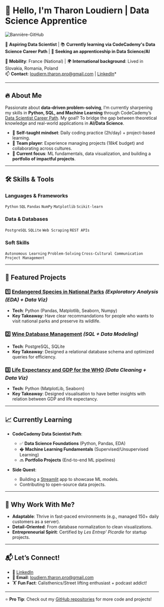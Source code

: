 # 👋 Hello, I'm Tharon Loudiern | Data Science Apprentice

![Bannière-GitHub](https://github.com/user-attachments/assets/a2c05a3a-fdf5-45f7-b5f1-a47d00c2b9ce)


🚀 **Aspiring Data Scientist** | 📚 **Currently learning via CodeCademy's Data Science Career Path** | 🎯 **Seeking an apprenticeship in Data Science/AI**  

📍 **Mobility**: France (National) | 🌍 **International background**: Lived in Slovakia, Romania, Poland  
📫 **Contact**: loudiern.tharon.pro@gmail.com | [LinkedIn](https://www.linkedin.com/in/tharon-loudiern-alternance-data-science-septembre2025/)*  

---

## 🔥 **About Me**  
Passionate about **data-driven problem-solving**, I’m currently sharpening my skills in **Python, SQL, and Machine Learning** through CodeCademy’s [Data Scientist Career Path](https://www.codecademy.com/learn/paths/data-scientist). My goal? To bridge the gap between theoretical knowledge and real-world applications in **AI/Data Science**.  

- 🧠 **Self-taught mindset**: Daily coding practice (2h/day) + project-based learning.  
- 🤝 **Team player**: Experience managing projects (18k€ budget) and collaborating across cultures.  
- 🌱 **Current focus**: ML fundamentals, data visualization, and building a **portfolio of impactful projects**.  

---

## 🛠 **Skills & Tools**  

### **Languages & Frameworks**  
`Python` `SQL` `Pandas` `NumPy` `Matplotlib` `Scikit-learn`  

### **Data & Databases**  
`PostgreSQL` `SQLite` `Web Scraping` `REST APIs`  

### **Soft Skills**  
`Autonomous Learning` `Problem-Solving` `Cross-Cultural Communication` `Project Management`  

---

## 📂 **Featured Projects**  

### 1️⃣ [Endangered Species in National Parks](https://github.com/Tharon-L/Endangered_species_in_national_parks) *(Exploratory Analysis (EDA) + Data Viz)*  
- **Tech**: Python (Pandas, Matplotlib, Seaborn, Numpy)  
- **Key Takeaway**: Have clear recommandations for people who wants to visit national parks and preserve its wildlife.  

### 2️⃣ [Wine Database Management](https://github.com/Tharon-L/FrenchWine-/tree/main) *(SQL + Data Modeling)*  
- **Tech**: PostgreSQL, SQLite  
- **Key Takeaway**: Designed a relational database schema and optimized queries for efficiency.  


### 3️⃣ [Life Expectancy and GDP for the WHO](https://github.com/Tharon-L/Life_expectansy_gdp) *(Data Cleaning + Data Viz)*  
- **Tech**: Python (MatplotLib, Seaborn)  
- **Key Takeaway**: Designed visualisation to have better insights with relation between GDP and life expectancy.  

---

## 📈 **Currently Learning**  
- **CodeCademy Data Scientist Path**:  
  - ✅ **Data Science Foundations** (Python, Pandas, EDA)  
  - � **Machine Learning Fundamentals** (Supervised/Unsupervised Learning)  
  - 🔜 **Portfolio Projects** (End-to-end ML pipelines)  

- **Side Quest**:  
  - Building a [Streamlit](https://streamlit.io/) app to showcase ML models.  
  - Contributing to open-source data projects.  

---

## 🌟 **Why Work With Me?**  
- **Adaptable**: Thrive in fast-paced environments (e.g., managed 150+ daily customers as a server).  
- **Detail-Oriented**: From database normalization to clean visualizations.  
- **Entrepreneurial Spirit**: Certified by *Les Entrep’ Picardie* for startup projects.  

---

## 📬 **Let’s Connect!**  
- 💼 [LinkedIn](https://www.linkedin.com/in/tharon-loudiern-alternance-data-science-septembre2025/)
- 📧 **Email**: loudiern.tharon.pro@gmail.com  
- 🏋️ **Fun Fact**: Calisthenics/Street lifting enthusiast + podcast addict!  

---

⭐ **Pro Tip**: Check out my [GitHub repositories](https://github.com/Tharon-L?tab=repositories) for more code and projects!  
